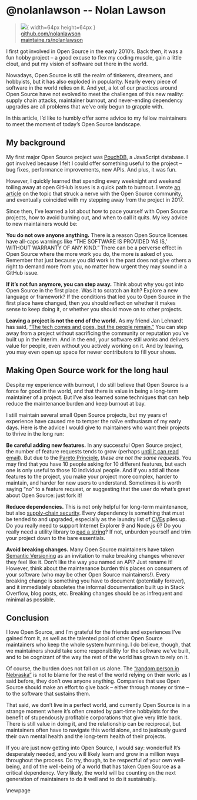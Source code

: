 # @nolanlawson -- Nolan Lawson

> ![](https://i0.wp.com/github.com/nolanlawson.png?resize=200%2C200&ssl=1){ width=64px height=64px }  
> [github.com/nolanlawson](https://github.com/nolanlawson)  
> [maintaine.rs/nolanlawson](https://maintaine.rs/nolanlawson)

I first got involved in Open Source in the early 2010’s. Back then, it was a fun hobby project – a good excuse to flex my coding muscle, gain a little clout, and put my vision of software out there in the world.

Nowadays, Open Source is still the realm of tinkerers, dreamers, and hobbyists, but it has also exploded in popularity. Nearly every piece of software in the world relies on it. And yet, a lot of our practices around Open Source have not evolved to meet the challenges of this new reality: supply chain attacks, maintainer burnout, and never-ending dependency upgrades are all problems that we’ve only begun to grapple with.

In this article, I’d like to humbly offer some advice to my fellow maintainers to meet the moment of today’s Open Source landscape.

## My background

My first major Open Source project was [PouchDB](<https://en.wikipedia.org/wiki/Hoodie_(software)>), a JavaScript database. I got involved because I felt I could offer something useful to the project – bug fixes, performance improvements, new APIs. And plus, it was fun.

However, I quickly learned that spending every weeknight and weekend toiling away at open GitHub issues is a quick path to burnout. I wrote [an article](https://nolanlawson.com/2017/03/05/what-it-feels-like-to-be-an-open-source-maintainer/) on the topic that struck a nerve with the Open Source community, and eventually coincided with my stepping away from the project in 2017\.

Since then, I’ve learned a lot about how to pace yourself with Open Source projects, how to avoid burning out, and when to call it quits. My key advice to new maintainers would be:

**You do not owe anyone anything.** There is a reason Open Source licenses have all-caps warnings like “THE SOFTWARE IS PROVIDED ‘AS IS,’ WITHOUT WARRANTY OF ANY KIND.” There can be a perverse effect in Open Source where the more work you do, the more is asked of you. Remember that just because you did work in the past does not give others a right to demand more from you, no matter how urgent they may sound in a GitHub issue.

**If it’s not fun anymore, you can step away.** Think about why you got into Open Source in the first place. Was it to scratch an itch? Explore a new language or framework? If the conditions that led you to Open Source in the first place have changed, then you should reflect on whether it makes sense to keep doing it, or whether you should move on to other projects.

**Leaving a project is not the end of the world.** As my friend Jan Lehnardt has said, [“The tech comes and goes, but the people remain.”](https://narrativ.es/@janl/113339884688525095) You can step away from a project without sacrificing the community or reputation you’ve built up in the interim. And in the end, your software still _works_ and delivers value for people, even without you actively working on it. And by leaving, you may even open up space for newer contributors to fill your shoes.

## Making Open Source work for the long haul

Despite my experience with burnout, I do still believe that Open Source is a force for good in the world, and that there is value in being a long-term maintainer of a project. But I’ve also learned some techniques that can help reduce the maintenance burden and keep burnout at bay.

I still maintain several small Open Source projects, but my years of experience have caused me to temper the naïve enthusiasm of my early days. Here is the advice I would give to maintainers who want their projects to thrive in the long run:

**Be careful adding new features.** In any successful Open Source project, the number of feature requests tends to grow (perhaps [until it can read email](https://www.laws-of-software.com/laws/zawinski/)). But due to the [Pareto Principle](https://en.wikipedia.org/wiki/Pareto_principle), _these are not the same requests_. You may find that you have 10 people asking for 10 different features, but each one is only useful to those 10 individual people. And if you add all those features to the project, you make your project more complex, harder to maintain, and harder for new users to understand. Sometimes it is worth saying “no” to a feature request, or suggesting that the user do what’s great about Open Source: just fork it\!

**Reduce dependencies.** This is not only helpful for long-term maintenance, but also [supply-chain security](https://en.wikipedia.org/wiki/Supply_chain_security). Every dependency is something that must be tended to and upgraded, especially as the laundry list of [CVEs](https://cve.mitre.org/) piles up. Do you really need to support Internet Explorer 9 and Node.js 6? Do you really need a utility library to [pad a string](https://en.wikipedia.org/wiki/Npm_left-pad_incident)? If not, unburden yourself and trim your project down to the bare essentials.

**Avoid breaking changes.** Many Open Source maintainers have taken [Semantic Versioning](https://semver.org/) as an invitation to make breaking changes whenever they feel like it. Don’t like the way you named an API? Just rename it\! However, think about the maintenance burden this places on consumers of your software (who may be other Open Source maintainers\!). Every breaking change is something you have to document (potentially forever), and it immediately obsoletes the informal documentation built up in Stack Overflow, blog posts, etc. Breaking changes should be as infrequent and minimal as possible.

## Conclusion

I love Open Source, and I’m grateful for the friends and experiences I’ve gained from it, as well as the talented pool of other Open Source maintainers who keep the whole system humming. I do believe, though, that we maintainers should take some responsibility for the software we’ve built, and to be cognizant of the way the rest of the world has grown to rely on it.

Of course, the burden does not fall on us alone. The [“random person in Nebraska”](https://xkcd.com/2347/) is not to blame for the rest of the world relying on their work: as I said before, they don’t owe anyone anything. Companies that use Open Source should make an effort to give back – either through money or time – to the software that sustains them.

That said, we don’t live in a perfect world, and currently Open Source is in a strange moment where it’s often created by part-time hobbyists for the benefit of stupendously profitable corporations that give very little back. There is still value in doing it, and the relationship can be reciprocal, but maintainers often have to navigate this world alone, and to jealously guard their own mental health and the long-term health of their projects.

If you are just now getting into Open Source, I would say: wonderful\! It’s desperately needed, and you will likely learn and grow in a million ways throughout the process. Do try, though, to be respectful of your own well-being, and of the well-being of a world that has taken Open Source as a critical dependency. Very likely, the world will be counting on the next generation of maintainers to do it well and to do it sustainably.

\newpage
